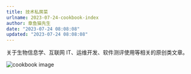 ```yaml
---
title: 技术私房菜
urlname: 2023-07-24-cookbook-index
author: 章鱼猫先生
date: "2023-07-24 08:08:08"
updated: "2023-07-24 08:08:08"
---
```


关于生物信息学、互联网 IT、运维开发、软件测评使用等相关的原创类文章。

![cookbook image](https://shub-1251708715.cos.ap-guangzhou.myqcloud.com/mkdocs/yq-cookbook-cover.jpg)
